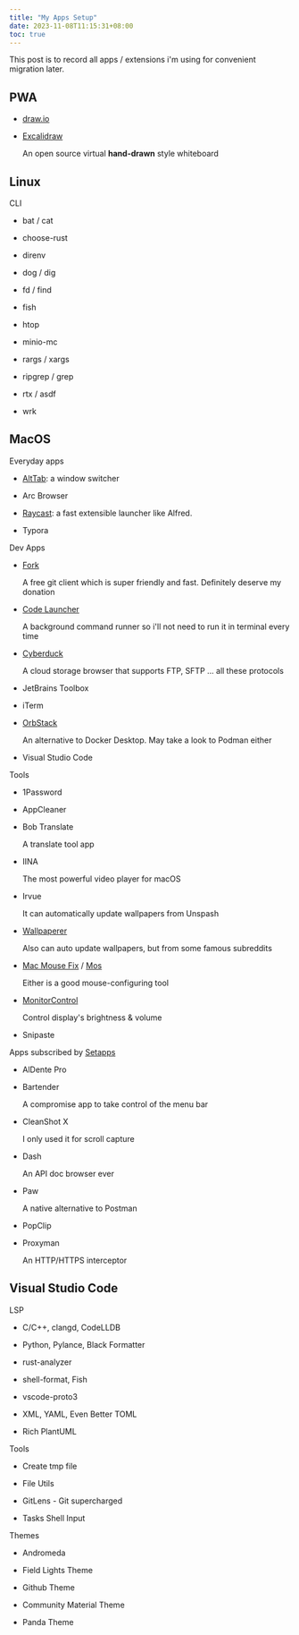 ```yaml
---
title: "My Apps Setup"
date: 2023-11-08T11:15:31+08:00
toc: true
---
```


This post is to record all apps / extensions i'm using for convenient migration later.

## PWA

- [draw.io](https://draw.io)

- [Excalidraw](https://excalidraw.com/)

  An open source virtual **hand-drawn** style whiteboard



## Linux

CLI

- bat / cat

- choose-rust

- direnv

- dog / dig

- fd / find

- fish

- htop

- minio-mc

- rargs / xargs

- ripgrep / grep

- rtx / asdf

- wrk



## MacOS

Everyday apps

- [AltTab](https://alt-tab-macos.netlify.app/): a window switcher

- Arc Browser

- [Raycast](https://www.raycast.com/): a fast extensible launcher like Alfred.

- Typora



Dev Apps

- [Fork](https://git-fork.com/)

  A free git client which is super friendly and fast. Definitely deserve my donation

- [Code Launcher](https://cl.v2ex.pro/)

  A background command runner so i'll not need to run it in terminal every time

- [Cyberduck](https://cyberduck.io/)

  A cloud storage browser that supports FTP, SFTP ... all these protocols

- JetBrains Toolbox

- iTerm

- [OrbStack](https://orbstack.dev/)

  An alternative to Docker Desktop. May take a look to Podman either

- Visual Studio Code



Tools

- 1Password

- AppCleaner

- Bob Translate

  A translate tool app

- IINA

  The most powerful video player for macOS

- Irvue

  It can automatically update wallpapers from Unspash

- [Wallpaperer](https://apps.apple.com/us/app/wallpaperer/id1102248738?mt=12)

  Also can auto update wallpapers, but from some famous subreddits

- [Mac Mouse Fix](https://mousefix.org/) / [Mos](https://mos.caldis.me/)

  Either is a good mouse-configuring tool

- [MonitorControl](https://github.com/MonitorControl/MonitorControl)

  Control display's brightness & volume

- Snipaste



Apps subscribed by [Setapps](https://setapp.com/)

- AlDente Pro

- Bartender

  A compromise app to take control of the menu bar

- CleanShot X

  I only used it for scroll capture

- Dash

  An API doc browser ever

- Paw

  A native alternative to Postman

- PopClip

- Proxyman

  An HTTP/HTTPS interceptor



## Visual Studio Code

LSP

- C/C++, clangd, CodeLLDB

- Python, Pylance, Black Formatter

- rust-analyzer

- shell-format, Fish

- vscode-proto3

- XML, YAML, Even Better TOML

- Rich PlantUML



Tools

- Create tmp file

- File Utils

- GitLens - Git supercharged

- Tasks Shell Input



Themes

- Andromeda

- Field Lights Theme

- Github Theme

- Community Material Theme

- Panda Theme
